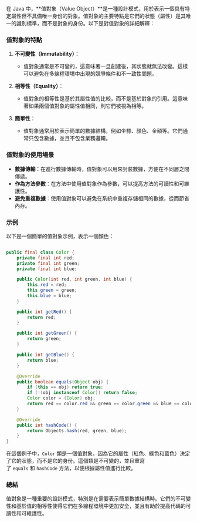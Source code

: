 在 Java 中，**值對象（Value Object）**是一種設計模式，用於表示一個具有特定屬性但不具備唯一身份的對象。值對象的主要特點是它們的狀態（屬性）是其唯一的識別標準，而不是對象的身份。以下是對值對象的詳細解釋：

### 值對象的特點

1. **不可變性（Immutability）**：
    
    - 值對象通常是不可變的，這意味著一旦創建後，其狀態就無法改變。這樣可以避免在多線程環境中出現的競爭條件和不一致性問題。
2. **相等性（Equality）**：
    
    - 值對象的相等性是基於其屬性值的比較，而不是基於對象的引用。這意味著如果兩個值對象的屬性值相同，則它們被視為相等。
3. **簡單性**：
    
    - 值對象通常用於表示簡單的數據結構，例如坐標、顏色、金額等。它們通常只包含數據，並且不包含業務邏輯。

### 值對象的使用場景

- **數據傳輸**：在進行數據傳輸時，值對象可以用來封裝數據，方便在不同層之間傳遞。
- **作為方法參數**：在方法中使用值對象作為參數，可以提高方法的可讀性和可維護性。
- **避免重複數據**：使用值對象可以避免在系統中重複存儲相同的數據，從而節省內存。

### 示例

以下是一個簡單的值對象示例，表示一個顏色：

```java

public final class Color {
    private final int red;
    private final int green;
    private final int blue;

    public Color(int red, int green, int blue) {
        this.red = red;
        this.green = green;
        this.blue = blue;
    }

    public int getRed() {
        return red;
    }

    public int getGreen() {
        return green;
    }

    public int getBlue() {
        return blue;
    }

    @Override
    public boolean equals(Object obj) {
        if (this == obj) return true;
        if (!(obj instanceof Color)) return false;
        Color color = (Color) obj;
        return red == color.red && green == color.green && blue == color.blue;
    }

    @Override
    public int hashCode() {
        return Objects.hash(red, green, blue);
    }
}

```
在這個例子中，`Color` 類是一個值對象，因為它的屬性（紅色、綠色和藍色）決定了它的狀態，而不是它的身份。這個類是不可變的，並且重寫了 `equals` 和 `hashCode` 方法，以便根據屬性值進行比較。

### 總結

值對象是一種重要的設計模式，特別是在需要表示簡單數據結構時。它們的不可變性和基於值的相等性使得它們在多線程環境中更加安全，並且有助於提高代碼的可讀性和可維護性。